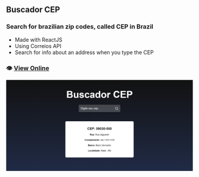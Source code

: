## Buscador CEP

### Search for brazilian zip codes, called CEP in Brazil
- Made with ReactJS
- Using Correios API 
- Search for info about an address when you type the CEP


### 👁️ [View Online](https://react-busca-cep.netlify.app)

![Print](print.png)
